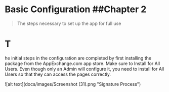 # Basic Configuration                                                                                       ##Chapter 2
>The steps necessary to set up the app for full use

# T
he initial steps in the configuration are completed by first installing the package from the AppExchange.com app store. Make sure to Install for All Users. Even though only an Admin will configure it, you need to install for All Users so
that they can access the pages correctly.

![alt text](docs/images/Screenshot (31).png "Signature Process")


